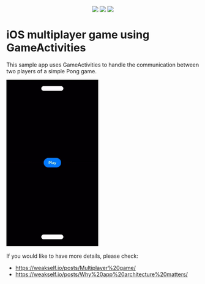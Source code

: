 <p align="center">
    <img src="https://img.shields.io/badge/platform-iOS 16-blue.svg" />
    <img src="https://img.shields.io/badge/Swift-5.7-orange.svg" />
    <img src="https://img.shields.io/badge/Xcode-14-blue.svg" />
</p>

# iOS multiplayer game using GameActivities

This sample app uses GameActivities to handle the communication between two players of a simple Pong game.

<img src="https://github.com/lukasbahrle/pong/blob/main/pong.gif" width=240>

If you would like to have more details, please check:

- https://weakself.io/posts/Multiplayer%20game/
- https://weakself.io/posts/Why%20app%20architecture%20matters/


